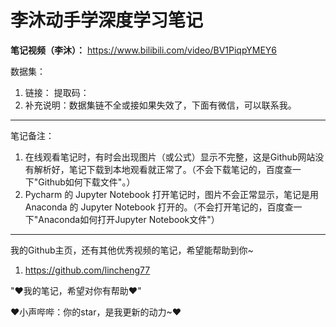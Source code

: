 # 李沐动手学深度学习笔记


**笔记视频（李沐）：**
https://www.bilibili.com/video/BV1PiqpYMEY6


数据集：
1. 链接： 提取码：
2. 补充说明：数据集链不全或接如果失效了，下面有微信，可以联系我。

------

笔记备注：
1. 在线观看笔记时，有时会出现图片（或公式）显示不完整，这是Github网站没有解析好，笔记下载到本地观看就正常了。（不会下载笔记的，百度查一下"Github如何下载文件"。）
2. Pycharm 的 Jupyter Notebook 打开笔记时，图片不会正常显示，笔记是用 Anaconda 的 Jupyter Notebook 打开的。（不会打开笔记的，百度查一下"Anaconda如何打开Jupyter Notebook文件"）

------

我的Github主页，还有其他优秀视频的笔记，希望能帮助到你~

1. https://github.com/lincheng77

"♥我的笔记，希望对你有帮助♥"

♥小声哔哔：你的star，是我更新的动力~♥
